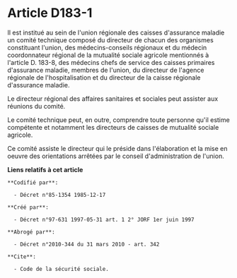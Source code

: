 # Article D183-1

Il est institué au sein de l'union régionale des caisses d'assurance maladie un comité technique composé du directeur de
chacun des organismes constituant l'union, des médecins-conseils régionaux et du médecin coordonnateur régional de la
mutualité sociale agricole mentionnés à l'article D. 183-8, des médecins chefs de service des caisses primaires d'assurance
maladie, membres de l'union, du directeur de l'agence régionale de l'hospitalisation et du directeur de la caisse régionale
d'assurance maladie.

Le directeur régional des affaires sanitaires et sociales peut assister aux réunions du comité.

Le comité technique peut, en outre, comprendre toute personne qu'il estime compétente et notamment les directeurs de caisses
de mutualité sociale agricole.

Ce comité assiste le directeur qui le préside dans l'élaboration et la mise en oeuvre des orientations arrêtées par le
conseil d'administration de l'union.

**Liens relatifs à cet article**

	**Codifié par**:

	  - Décret n°85-1354 1985-12-17

	**Créé par**:

	  - Décret n°97-631 1997-05-31 art. 1 2° JORF 1er juin 1997

	**Abrogé par**:

	  - Décret n°2010-344 du 31 mars 2010 - art. 342

	**Cite**:

	  - Code de la sécurité sociale.

